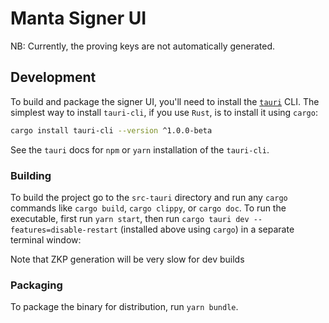 # Manta Signer UI

NB: Currently, the proving keys are not automatically generated.

## Development

To build and package the signer UI, you'll need to install the [`tauri`](https://github.com/tauri-apps/tauri) CLI. The simplest way to install `tauri-cli`, if you use `Rust`, is to install it using `cargo`:

```sh
cargo install tauri-cli --version ^1.0.0-beta
```

See the `tauri` docs for `npm` or `yarn` installation of the `tauri-cli`.

### Building

To build the project go to the `src-tauri` directory and run any `cargo` commands like `cargo build`, `cargo clippy`, or `cargo doc`. To run the executable, first run `yarn start`, then run `cargo tauri dev --features=disable-restart` (installed above using `cargo`) in a separate terminal window:

Note that ZKP generation will be very slow for dev builds

### Packaging

To package the binary for distribution, run `yarn bundle`.
